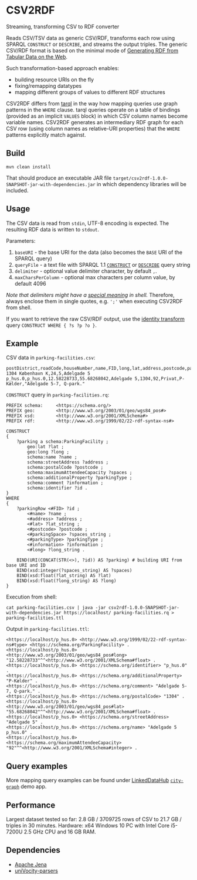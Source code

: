# CSV2RDF
Streaming, transforming CSV to RDF converter

Reads CSV/TSV data as generic CSV/RDF, transforms each row using SPARQL `CONSTRUCT` or `DESCRIBE`, and streams the output triples.
The generic CSV/RDF format is based on the minimal mode of [Generating RDF from Tabular Data on the Web](https://www.w3.org/TR/2015/REC-csv2rdf-20151217/#dfn-minimal-mode).

Such transformation-based approach enables:
* building resource URIs on the fly
* fixing/remapping datatypes
* mapping different groups of values to different RDF structures

CSV2RDF differs from [tarql](https://tarql.github.io) in the way how mapping queries use graph patterns in the `WHERE` clause. tarql queries operate on a table of bindings
(provided as an implicit `VALUES` block) in which CSV column names become variable names. CSV2RDF generates an intermediary RDF graph for each CSV row (using column names as relative-URI properties)
that the `WHERE` patterns explicitly match against.

Build
-----

    mvn clean install

That should produce an executable JAR file `target/csv2rdf-1.0.0-SNAPSHOT-jar-with-dependencies.jar` in which dependency libraries will be included.

Usage
-----

The CSV data is read from `stdin`, UTF-8 encoding is expected. The resulting RDF data is written to `stdout`.

Parameters:
1. `baseURI` - the base URI for the data (also becomes the `BASE` URI of the SPARQL query)
2. `queryFile` - a text file with SPARQL 1.1 [`CONSTRUCT`](https://www.w3.org/TR/sparql11-query/#construct) or [`DESCRIBE`](https://www.w3.org/TR/sparql11-query/#describe) query string
3. `delimiter` - optional value delimiter character, by default `,`.
4. `maxCharsPerColumn` - optional max characters per column value, by default 4096

_Note that delimiters might have a [special meaning](https://www.tldp.org/LDP/abs/html/special-chars.html) in shell._ Therefore, always enclose them in single quotes, e.g. `';'` when executing CSV2RDF from shell.

If you want to retrieve the raw CSV/RDF output, use the [identity transform](https://en.wikipedia.org/wiki/Identity_transform) query `CONSTRUCT WHERE { ?s ?p ?o }`.

Example
-------

CSV data in `parking-facilities.csv`:
    
    postDistrict,roadCode,houseNumber,name,FID,long,lat,address,postcode,parkingSpace,owner,parkingType,information
    1304 København K,24,5,Adelgade 5 p_hus.0,p_hus.0,12.58228733,55.68268042,Adelgade 5,1304,92,Privat,P-Kælder,"Adelgade 5-7, Q-park."

`CONSTRUCT` query in `parking-facilities.rq`:

    PREFIX schema:     <https://schema.org/> 
    PREFIX geo:        <http://www.w3.org/2003/01/geo/wgs84_pos#> 
    PREFIX xsd:        <http://www.w3.org/2001/XMLSchema#> 
    PREFIX rdf:        <http://www.w3.org/1999/02/22-rdf-syntax-ns#>

    CONSTRUCT
    {
        ?parking a schema:ParkingFacility ;
            geo:lat ?lat ;
            geo:long ?long ;
            schema:name ?name ;
            schema:streetAddress ?address ;
            schema:postalCode ?postcode ;
            schema:maximumAttendeeCapacity ?spaces ;
            schema:additionalProperty ?parkingType ;
            schema:comment ?information ;
            schema:identifier ?id .
    }
    WHERE
    {
        ?parkingRow <#FID> ?id ;
            <#name> ?name ;
            <#address> ?address ;
            <#lat> ?lat_string ;
            <#postcode> ?postcode ;
            <#parkingSpace> ?spaces_string ;
            <#parkingType> ?parkingType ;
            <#information> ?information ;
            <#long> ?long_string . 

        BIND(URI(CONCAT(STR(<>), ?id)) AS ?parking) # building URI from base URI and ID
        BIND(xsd:integer(?spaces_string) AS ?spaces)
        BIND(xsd:float(?lat_string) AS ?lat)
        BIND(xsd:float(?long_string) AS ?long)
    }

Execution from shell:

    cat parking-facilities.csv | java -jar csv2rdf-1.0.0-SNAPSHOT-jar-with-dependencies.jar https://localhost/ parking-facilities.rq > parking-facilities.ttl

Output in `parking-facilities.ttl`:

    <https://localhost/p_hus.0> <http://www.w3.org/1999/02/22-rdf-syntax-ns#type> <https://schema.org/ParkingFacility> .
    <https://localhost/p_hus.0> <http://www.w3.org/2003/01/geo/wgs84_pos#long> "12.58228733"^^<http://www.w3.org/2001/XMLSchema#float> .
    <https://localhost/p_hus.0> <https://schema.org/identifier> "p_hus.0" .
    <https://localhost/p_hus.0> <https://schema.org/additionalProperty> "P-Kælder" .
    <https://localhost/p_hus.0> <https://schema.org/comment> "Adelgade 5-7, Q-park." .
    <https://localhost/p_hus.0> <https://schema.org/postalCode> "1304" .
    <https://localhost/p_hus.0> <http://www.w3.org/2003/01/geo/wgs84_pos#lat> "55.68268042"^^<http://www.w3.org/2001/XMLSchema#float> .
    <https://localhost/p_hus.0> <https://schema.org/streetAddress> "Adelgade 5" .
    <https://localhost/p_hus.0> <https://schema.org/name> "Adelgade 5 p_hus.0" .
    <https://localhost/p_hus.0> <https://schema.org/maximumAttendeeCapacity> "92"^^<http://www.w3.org/2001/XMLSchema#integer> .

Query examples
--------------

More mapping query examples can be found under [LinkedDataHub](../../../LinkedDataHub) [`city-graph`](../../../LinkedDataHub/tree/master/apps/demo/city-graph/queries) demo app.

Performance
-----------

Largest dataset tested so far: 2.8 GB / 3709725 rows of CSV to 21.7 GB /  triples in 30 minutes. Hardware: x64 Windows 10 PC with Intel Core i5-7200U 2.5 GHz CPU and 16 GB RAM.

Dependencies
------------

* [Apache Jena](https://jena.apache.org/)
* [uniVocity-parsers](https://www.univocity.com/pages/univocity_parsers_tutorial)
